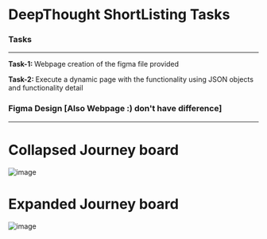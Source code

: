 <h1>DeepThought ShortListing Tasks</h1>

<h3>Tasks</h3>
<hr>
<p><strong>Task-1: </strong>Webpage creation of the figma file provided</p>
<p><strong>Task-2: </strong>Execute a dynamic page with the functionality using JSON objects and functionality detail</p>



<h3>Figma Design [Also Webpage :) don't have difference]</h3>
<hr>
<h1>Collapsed Journey board</h1>

![image](https://github.com/user-attachments/assets/0395d832-1ce9-4ebe-9434-f348082a302f)

<h1>Expanded Journey board</h1>

![image](https://github.com/user-attachments/assets/85740032-284a-41af-87c0-b7b751c9f85d)
